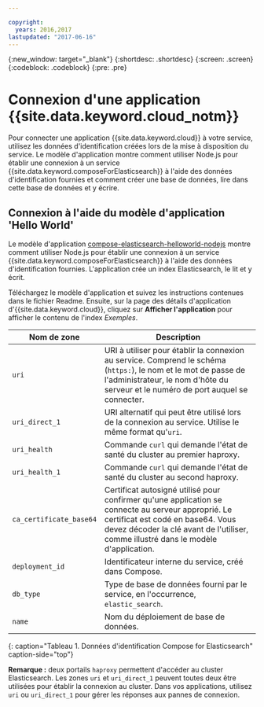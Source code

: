 ```yaml
---

copyright:
  years: 2016,2017
lastupdated: "2017-06-16"
---
```


{:new_window: target="_blank"}
{:shortdesc: .shortdesc}
{:screen: .screen}
{:codeblock: .codeblock}
{:pre: .pre}

# Connexion d'une application {{site.data.keyword.cloud_notm}}

Pour connecter une application {{site.data.keyword.cloud}} à votre service, utilisez les données d'identification créées lors de la mise à disposition du service. Le modèle d'application montre comment utiliser
Node.js pour établir une connexion à un service {{site.data.keyword.composeForElasticsearch}} à l'aide des données d'identification fournies et comment créer une base de données, lire dans cette base de données et y écrire.

## Connexion à l'aide du modèle d'application 'Hello World'

Le modèle d'application [compose-elasticsearch-helloworld-nodejs](https://github.com/IBM-Bluemix/compose-elasticsearch-helloworld-nodejs) montre comment utiliser Node.js pour établir une connexion à un service {{site.data.keyword.composeForElasticsearch}} à l'aide des données d'identification fournies. L'application crée un index Elasticsearch, le lit et y écrit.

Téléchargez le modèle d'application et suivez les instructions contenues dans le fichier Readme. Ensuite, sur la page des détails d'application d'{{site.data.keyword.cloud}},  cliquez sur **Afficher l'application** pour afficher le contenu de l'index *Exemples*.

Nom de zone|Description
----------|-----------
`uri`|URI à utiliser pour établir la connexion au service. Comprend le schéma (`https:`), le nom et le mot de passe de l'administrateur, le nom d'hôte du serveur et le numéro de port auquel se connecter.
`uri_direct_1`|URI alternatif qui peut être utilisé lors de la connexion au service. Utilise le même format qu'`uri`.
`uri_health`|Commande `curl` qui demande l'état de santé du cluster au premier haproxy.
`uri_health_1`|Commande `curl` qui demande l'état de santé du cluster au second haproxy.
`ca_certificate_base64`|Certificat autosigné utilisé pour confirmer qu'une application se connecte au serveur approprié. Le certificat est codé en base64. Vous devez décoder la clé avant de l'utiliser, comme illustré dans le modèle d'application.
`deployment_id`|Identificateur interne du service, créé dans Compose.
`db_type`|Type de base de données fourni par le service, en l'occurrence, `elastic_search`.
`name`|Nom du déploiement de base de données.
{: caption="Tableau 1. Données d'identification Compose for Elasticsearch" caption-side="top"}

**Remarque :** deux portails `haproxy` permettent d'accéder au cluster Elasticsearch. Les zones `uri` et `uri_direct_1` peuvent toutes deux être utilisées pour établir la connexion au cluster. Dans vos applications, utilisez `uri` ou `uri_direct_1` pour gérer les réponses aux pannes de connexion.
